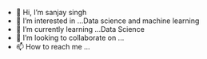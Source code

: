 - 👋 Hi, I’m sanjay singh
- 👀 I’m interested in ...Data science and machine learning
- 🌱 I’m currently learning ...Data Science
- 💞️ I’m looking to collaborate on ...
- 📫 How to reach me ...

<!---
Sanju99971/Sanju99971 is a ✨ special ✨ repository because its `README.md` (this file) appears on your GitHub profile.
You can click the Preview link to take a look at your changes.
--->

